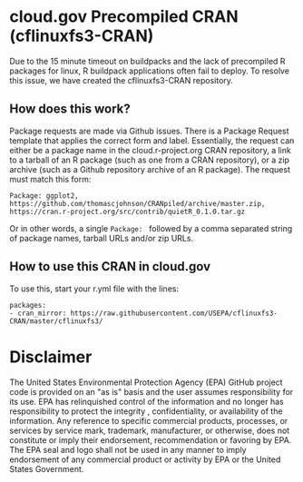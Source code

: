 # cloud.gov Precompiled CRAN (cflinuxfs3-CRAN)

Due to the 15 minute timeout on buildpacks and the lack of precompiled R packages for linux, R buildpack applications often fail to deploy. To resolve this issue, we have created the cflinuxfs3-CRAN repository.

## How does this work?

Package requests are made via Github issues. There is a Package Request template that applies the correct form and label. Essentially, the request can either be a package name in the cloud.r-project.org CRAN repository, a link to a tarball of an R package (such as one from a CRAN repository), or a zip archive (such as a Github repository archive of an R package). The request must match this form:

```
Package: ggplot2, https://github.com/thomascjohnson/CRANpiled/archive/master.zip, https://cran.r-project.org/src/contrib/quietR_0.1.0.tar.gz
```

Or in other words, a single `Package: ` followed by a comma separated string of package names, tarball URLs and/or zip URLs.

## How to use this CRAN in cloud.gov
To use this, start your r.yml file with the lines:
```
packages:
- cran_mirror: https://raw.githubusercontent.com/USEPA/cflinuxfs3-CRAN/master/cflinuxfs3/
```

# Disclaimer
The United States Environmental Protection Agency (EPA) GitHub project code is provided on an "as is" basis and the user assumes responsibility for its use.  EPA has relinquished control of the information and no longer has responsibility to protect the integrity , confidentiality, or availability of the information.  Any reference to specific commercial products, processes, or services by service mark, trademark, manufacturer, or otherwise, does not constitute or imply their endorsement, recommendation or favoring by EPA.  The EPA seal and logo shall not be used in any manner to imply endorsement of any commercial product or activity by EPA or the United States Government.
